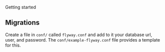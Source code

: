 Getting started

## Migrations
Create a file in `conf/` called `flyway.conf` and add to it your database url, user, and password. The `conf/example-flyway.conf` file provides a template for this.

